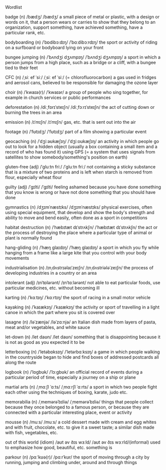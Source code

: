 Wordlist

badge (n) /bædʒ/ /bædʒ/ a small piece of metal or plastic, with a design or words on it, that a person wears or carries to show that they belong to an organization, support something, have achieved something, have a particular rank, etc.

bodyboarding (n) /ˈbɒdibɔːdɪŋ/ /ˈbɑːdibɔːrdɪŋ/ the sport or activity of riding on a surfboard or bodyboard lying on your front

bungee jumping (n) /ˈbʌndʒi dʒʌmpɪŋ/ /ˈbʌndʒi dʒʌmpɪŋ/ a sport in which a person jumps from a high place, such as a bridge or a cliff, with a bungee tied to their feet

CFC (n) /ˌsiː ef ˈsiː/ /ˌsiː ef ˈsiː/ (= chlorofluorocarbon) a gas used in fridges and aerosol cans, believed to be responsible for damaging the ozone layer

choir (n) /ˈkwaɪə(r)/ /ˈkwaɪər/ a group of people who sing together, for example in church services or public performances

deforestation (n) /diːˌfɒrɪˈsteɪʃn/ /diːˌfɔːrɪˈsteɪʃn/ the act of cutting down or burning the trees in an area

emission (n) /ɪˈmɪʃn/ /ɪˈmɪʃn/ gas, etc. that is sent out into the air

footage (n) /ˈfʊtɪdʒ/ /ˈfʊtɪdʒ/ part of a film showing a particular event

geocaching (n) /ˈdʒiːəʊkæʃɪŋ/ /ˈdʒiːoʊkæʃɪŋ/ an activity in which people go out to look for a hidden object (usually a box containing a small item and a record of who has found it) using GPS (= a system that uses signals from satellites to show somebody/something's position on earth)

gluten-free (adj) /ˈɡluːtn friː/ /ˈɡluːtn friː/ not containing a sticky substance that is a mixture of two proteins and is left when starch is removed from flour, especially wheat flour

guilty (adj) /ˈɡɪlti/ /ˈɡɪlti/ feeling ashamed because you have done something that you know is wrong or have not done something that you should have done

gymnastics (n) /dʒɪmˈnæstɪks/ /dʒɪmˈnæstɪks/ physical exercises, often using special equipment, that develop and show the body's strength and ability to move and bend easily, often done as a sport in competitions

habitat destruction (n) /ˈhæbɪtæt dɪˈstrʌkʃn/ /ˈhæbɪtæt dɪˈstrʌkʃn/ the act or the process of destroying the place where a particular type of animal or plant is normally found

hang-gliding (n) /ˈhæŋ ɡlaɪdɪŋ/ /ˈhæŋ ɡlaɪdɪŋ/ a sport in which you fly while hanging from a frame like a large kite that you control with your body movements

industrialisation (n) /ɪnˌdʌstrɪəlaɪˈzeɪʃn/ /ɪnˌdʌstriələˈzeɪʃn/ the process of developing industries in a country or an area

intolerant (adj) /ɪnˈtɒlərənt/ /ɪnˈtɑːlərənt/ not able to eat particular foods, use particular medicines, etc. without becoming ill

karting (n) /ˈkɑːtɪŋ/ /ˈkɑːrtɪŋ/ the sport of racing in a small motor vehicle

kayaking (n) /ˈkaɪækɪŋ/ /ˈkaɪækɪŋ/ the activity or sport of travelling in a light canoe in which the part where you sit is covered over

lasagne (n) /ləˈzænjə/ /ləˈzɑːnjə/ an Italian dish made from layers of pasta, meat and/or vegetables, and white sauce

let-down (n) /let daʊn/ /let daʊn/ something that is disappointing because it is not as good as you expected it to be

letterboxing (n) /ˈletəbɒksɪŋ/ /ˈletərbɑːksɪŋ/ a game in which people walking in the countryside began to hide and find boxes of addressed postcards all along the route

logbook (n) /ˈlɒɡbʊk/ /ˈlɔːɡbʊk/ an official record of events during a particular period of time, especially a journey on a ship or plane

martial arts (n) /ˌmɑːʃl ˈɑːts/ /ˌmɑːrʃl ˈɑːrts/ a sport in which two people fight each other using the techniques of boxing, karate, judo etc.

memorabilia (n) /ˌmemərəˈbɪliə/ /ˌmemərəˈbɪliə/ things that people collect because they once belonged to a famous person, or because they are connected with a particular interesting place, event or activity

mousse (n) /muːs/ /muːs/ a cold dessert made with cream and egg whites and with fruit, chocolate, etc. to give it a sweet taste; a similar dish made with fish, vegetables, etc.

out of this world (idiom) /aʊt əv ðɪs wɜːld/ /aʊt əv ðɪs wɜːrld/(informal) used to emphasize how good, beautiful, etc. something is

parkour (n) /pɑːˈkʊə(r)/ /pɑːrˈkʊr/ the sport of moving through a city by running, jumping and climbing under, around and through things